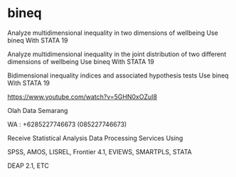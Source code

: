 # bineq
Analyze multidimensional inequality in two dimensions of wellbeing Use bineq With STATA 19

Analyze multidimensional inequality in the joint distribution of two different dimensions of wellbeing Use bineq With STATA 19

Bidimensional inequality indices and associated hypothesis tests Use bineq With STATA 19

https://www.youtube.com/watch?v=5GHN0xOZuI8

Olah Data Semarang

WA : +6285227746673 (085227746673)

Receive Statistical Analysis Data Processing Services Using

SPSS, AMOS, LISREL, Frontier 4.1, EVIEWS, SMARTPLS, STATA

DEAP 2.1, ETC
